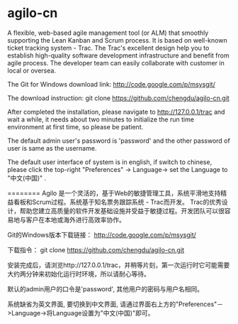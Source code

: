 agilo-cn
========


A flexible, web-based agile management tool (or ALM) that smoothly supporting the Lean Kanban and Scrum process.  It is based on well-known ticket tracking system - Trac. The Trac's excellent design help you to establish high-quality software development infrastructure and benefit from agile process. The developer team can easily collaborate with customer in local or oversea.

The Git for Windows download link:
http://code.google.com/p/msysgit/

The download instruction:
git clone https://github.com/chengdu/agilo-cn.git

After completed the installation, please navigate to http://127.0.0.1/trac and wait a while, it needs about two minutes to initialize the run time environment at first time, so please be patient.

The default admin user's password is 'password' and the other password of user is same as the username.

The default user interface of system is in english, if switch to chinese, please click the top-right "Preferences" -> Language->  set the Language to "中文(中国)" .

========
Agilo 是一个灵活的，基于Web的敏捷管理工具，系统平滑地支持精益看板和Scrum过程。系统基于知名票务跟踪系统 - Trac而开发。 Trac的优秀设计，帮助您建立高质量的软件开发基础设施并受益于敏捷过程。开发团队可以很容易地与客户在本地或海外进行高效率协作。

Git的Windows版本下载链接：
http://code.google.com/p/msysgit/

下载指令：
git clone https://github.com/chengdu/agilo-cn.git

安装完成后，请浏览http://127.0.0.1/trac，并稍等片刻，第一次运行时它可能需要大约两分钟来初始化运行时环境，所以请耐心等待。

默认的admin用户的口令是'password', 其他用户的密码与用户名相同。

系统缺省为英文界面, 要切换到中文界面, 请通过界面右上方的"Preferences"－>Language->将Language设置为"中文(中国)"即可。




